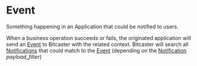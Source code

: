 # Event

Something happening in an Application that could be notified to users.


When a business operation succeeds or fails, the originated application will send an [Event](event) to Bitcaster with the
related context.
Bitcaster will search all [Notifications](notification) that could match to the [Event](event)
(depending on the [Notification](notification) _payload_filter_)
